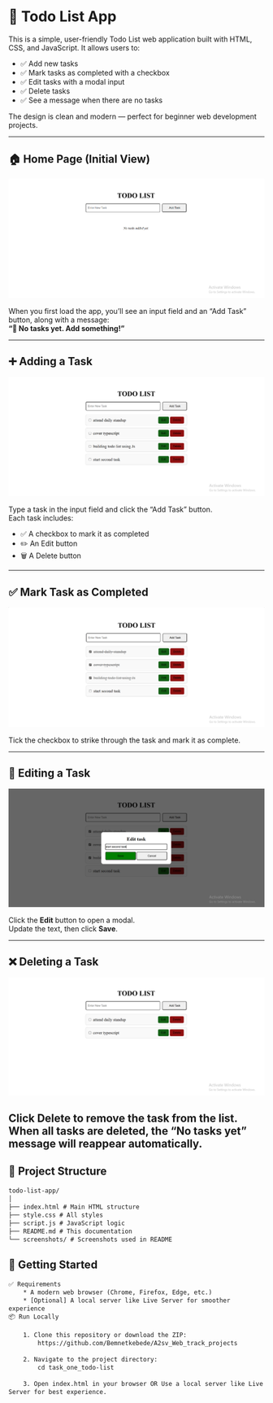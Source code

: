 # 📝 Todo List App

This is a simple, user-friendly Todo List web application built with HTML, CSS, and JavaScript. It allows users to:

- ✅ Add new tasks  
- ✅ Mark tasks as completed with a checkbox  
- ✅ Edit tasks with a modal input  
- ✅ Delete tasks  
- ✅ See a message when there are no tasks  

The design is clean and modern — perfect for beginner web development projects.

---

## 🏠 Home Page (Initial View)
![Screenshot](screenshots/notasks.png)

When you first load the app, you’ll see an input field and an “Add Task” button, along with a message:  
**“📝 No tasks yet. Add something!”**

---

## ➕ Adding a Task

![Screenshot](screenshots/add-tasks.png)

Type a task in the input field and click the “Add Task” button.  
Each task includes:

- ✅ A checkbox to mark it as completed  
- ✏️ An Edit button  
- 🗑️ A Delete button  

---

## ✅ Mark Task as Completed

![Screenshot](screenshots/mark-done.png)

Tick the checkbox to strike through the task and mark it as complete.

---

## 📝 Editing a Task

![Screenshot](screenshots/edit-modal.png)

Click the **Edit** button to open a modal.  
Update the text, then click **Save**.

---

## ❌ Deleting a Task

![Screenshot](screenshots/delete-tasks.png)

Click **Delete** to remove the task from the list.  
When all tasks are deleted, the **“No tasks yet”** message will reappear automatically.
---

## 📁 Project Structure
    todo-list-app/
    │
    ├── index.html # Main HTML structure
    ├── style.css # All styles
    ├── script.js # JavaScript logic
    ├── README.md # This documentation
    └── screenshots/ # Screenshots used in README

## 🚀 Getting Started
    ✅ Requirements
        * A modern web browser (Chrome, Firefox, Edge, etc.)
        * [Optional] A local server like Live Server for smoother experience
    📦 Run Locally

        1. Clone this repository or download the ZIP:
            https://github.com/Bemnetkebede/A2sv_Web_track_projects

        2. Navigate to the project directory:
            cd task_one_todo-list

        3. Open index.html in your browser OR Use a local server like Live Server for best experience.

